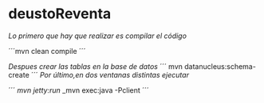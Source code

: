 # deustoReventa
_Lo primero que hay que realizar es compilar el código_

´´´mvn clean compile
´´´

_Despues crear las tablas en la base de datos_
´´´
mvn datanucleus:schema-create
´´´
_Por último,en dos ventanas distintas ejecutar_

´´´
_mvn jetty:run_
_mvn exec:java -Pclient
´´´

